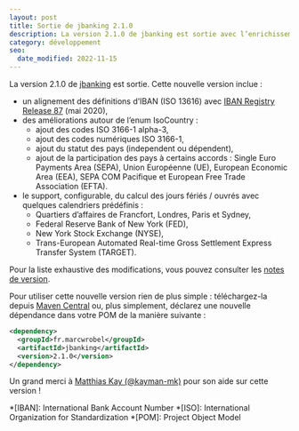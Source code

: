 ```yaml
---
layout: post
title: Sortie de jbanking 2.1.0
description: La version 2.1.0 de jbanking est sortie avec l’enrichissement des informations sur les pays (ISO 3166-1) et le support du calcul des jours fériés / ouvrés.
category: développement
seo:
  date_modified: 2022-11-15
---
```


La version 2.1.0 de [jbanking](https://github.com/marcwrobel/jbanking) est sortie. Cette nouvelle version inclue :

- un alignement des définitions d’IBAN (ISO 13616) avec [IBAN Registry Release 87](https://www.iso13616.org/) (mai 2020),
- des améliorations autour de l’enum IsoCountry :
  - ajout des codes ISO 3166-1 alpha-3,
  - ajout des codes numériques ISO 3166-1,
  - ajout du statut des pays (independent ou dépendent),
  - ajout de la participation des pays à certains accords : Single Euro Payments Area (SEPA), Union Européenne (UE),
    European Economic Area (EEA), SEPA COM Pacifique et European Free Trade Association (EFTA).
- le support, configurable, du calcul des jours fériés / ouvrés avec quelques calendriers prédéfinis :
  - Quartiers d’affaires de Francfort, Londres, Paris et Sydney,
  - Federal Reserve Bank of New York (FED),
  - New York Stock Exchange (NYSE),
  - Trans-European Automated Real-time Gross Settlement Express Transfer System (TARGET).

Pour la liste exhaustive des modifications, vous pouvez consulter les
[notes de version](https://github.com/marcwrobel/jbanking/releases/tag/v2.1.0).

Pour utiliser cette nouvelle version rien de plus simple : téléchargez-la
depuis [Maven Central](https://search.maven.org/artifact/fr.marcwrobel/jbanking/2.1.0/jar) ou, plus simplement, déclarez
une nouvelle dépendance dans votre POM de la manière suivante :

```xml
<dependency>
  <groupId>fr.marcwrobel</groupId>
  <artifactId>jbanking</artifactId>
  <version>2.1.0</version>
</dependency>
```

Un grand merci à [Matthias Kay (@kayman-mk)](https://github.com/kayman-mk) pour son aide sur cette version !

<!-- prettier-ignore-start -->
*[IBAN]: International Bank Account Number
*[ISO]: International Organization for Standardization
*[POM]: Project Object Model
<!-- prettier-ignore-end -->
